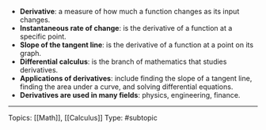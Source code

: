 - **Derivative**: a measure of how much a function changes as its input changes.
- **Instantaneous rate of change**: is the derivative of a function at a specific point.
- **Slope of the tangent line**: is the derivative of a function at a point on its graph.
- **Differential calculus**: is the branch of mathematics that studies derivatives.
- **Applications of derivatives**: include finding the slope of a tangent line, finding the area under a curve, and solving differential equations.
- **Derivatives are used in many fields**: physics, engineering, finance.
___
Topics: [[Math]], [[Calculus]]
Type: #subtopic 
